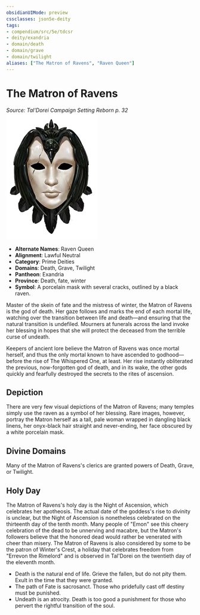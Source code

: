 ```yaml
---
obsidianUIMode: preview
cssclasses: json5e-deity
tags:
- compendium/src/5e/tdcsr
- deity/exandria
- domain/death
- domain/grave
- domain/twilight
aliases: ["The Matron of Ravens", "Raven Queen"]
---
```

# The Matron of Ravens
*Source: Tal'Dorei Campaign Setting Reborn p. 32* 
![A porcelain mask with seve...](https://raw.githubusercontent.com/5etools-mirror-2/5etools-img/main/deities/TDCSR/MatronOfRavens.webp#symbol "A porcelain mask with several cracks, outlined by a black raven.")

- **Alternate Names**: Raven Queen
- **Alignment**: Lawful Neutral
- **Category**: Prime Deities
- **Domains**: Death, Grave, Twilight
- **Pantheon**: Exandria
- **Province**: Death, fate, winter
- **Symbol**: A porcelain mask with several cracks, outlined by a black raven.

Master of the skein of fate and the mistress of winter, the Matron of Ravens is the god of death. Her gaze follows and marks the end of each mortal life, watching over the transition between life and death—and ensuring that the natural transition is undefiled. Mourners at funerals across the land invoke her blessing in hopes that she will protect the deceased from the terrible curse of undeath.

Keepers of ancient lore believe the Matron of Ravens was once mortal herself, and thus the only mortal known to have ascended to godhood—before the rise of The Whispered One, at least. Her rise instantly obliterated the previous, now-forgotten god of death, and in its wake, the other gods quickly and fearfully destroyed the secrets to the rites of ascension.

## Depiction

There are very few visual depictions of the Matron of Ravens; many temples simply use the raven as a symbol of her blessing. Rare images, however, portray the Matron herself as a tall, pale woman wrapped in dangling black linens, her onyx-black hair straight and never-ending, her face obscured by a white porcelain mask.

## Divine Domains

Many of the Matron of Ravens's clerics are granted powers of Death, Grave, or Twilight.

## Holy Day

The Matron of Ravens's holy day is the Night of Ascension, which celebrates her apotheosis. The actual date of the goddess's rise to divinity is unclear, but the Night of Ascension is nonetheless celebrated on the thirteenth day of the tenth month. Many people of "Emon" see this cheery celebration of the dead to be unnerving and macabre, but the Matron's followers believe that the honored dead would rather be venerated with cheer than misery. The Matron of Ravens is also considered by some to be the patron of Winter's Crest, a holiday that celebrates freedom from "Errevon the Rimelord" and is observed in Tal'Dorei on the twentieth day of the eleventh month.

- Death is the natural end of life. Grieve the fallen, but do not pity them. Exult in the time that they were granted.  
- The path of Fate is sacrosanct. Those who pridefully cast off destiny must be punished.  
- Undeath is an atrocity. Death is too good a punishment for those who pervert the rightful transition of the soul.